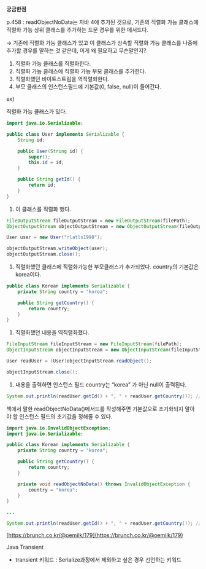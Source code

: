 **궁금한점**

p.458 : readObjectNoData는 자바 4에 추가된 것으로, 기존의 직렬화 가능 클래스에 직렬화 가능 상위 클래스를 추가하는 드문 경우를 위한 메서드다.

→ 기존에 직렬화 가능 클래스가 있고 이 클래스가 상속할 직렬화 가능 클래스를 나중에 추가할 경우를 말하는 것 같은데, 이게 왜 필요하고 무슨말인지?

1. 직렬화 가능 클래스를 직렬화한다.
2. 직렬화 가능 클래스에 직렬화 가능 부모 클래스를 추가한다.
3. 직렬화했던 바이트스트림을 역직렬화한다.
4. 부모 클래스의 인스턴스필드에 기본값(0, false, null)이 들어간다.

ex)

직렬화 가능 클래스가 있다.

```java
import java.io.Serializable;

public class User implements Serializable {
	String id;

	public User(String id) {
		super();
		this.id = id;
	}

	public String getId() {
		return id;
	}
}
```

1. 이 클래스를 직렬화 했다.

```java
FileOutputStream fileOutputStream = new FileOutputStream(filePath);
ObjectOutputStream objectOutputStream = new ObjectOutputStream(fileOutputStream);

User user = new User("rlatls1998");

objectOutputStream.writeObject(user);
objectOutputStream.close();
```

1. 직렬화했던 클래스에 직렬화가능한 부모클래스가 추가되었다. country의 기본값은 korea이다.

```java
public class Korean implements Serializable {
	private String country = "korea";

	public String getCountry() {
		return country;
	}
}
```

1. 직렬화했던 내용을 역직렬화했다.

```java
FileInputStream fileInputStream = new FileInputStream(filePath);
ObjectInputStream objectInputStream = new ObjectInputStream(fileInputStream);

User readUser = (User)objectInputStream.readObject();

objectInputStream.close();
```

1. 내용을 출력하면 인스턴스 필드 country는 “korea” 가 아닌 null이 출력된다.

```java
System.out.println(readUser.getId() + ", " + readUser.getCountry()); //rlatls1998, null
```

책에서 말한 readObjectNoData()메서드를 작성해주면 기본값으로 초기화되지 말아야 할 인스턴스 필드의 초기값을 정해줄 수 있다.

```java
import java.io.InvalidObjectException;
import java.io.Serializable;

public class Korean implements Serializable {
	private String country = "korea";

	public String getCountry() {
		return country;
	}

	private void readObjectNoData() throws InvalidObjectException {
		country = "korea";
	}
}

...

System.out.println(readUser.getId() + ", " + readUser.getCountry()); //rlatls1998, korea
```

[https://brunch.co.kr/@oemilk/179](https://brunch.co.kr/@oemilk/179)

Java Transient

- transient 키워드 : Serialize과정에서 제외하고 싶은 경우 선언하는 키워드